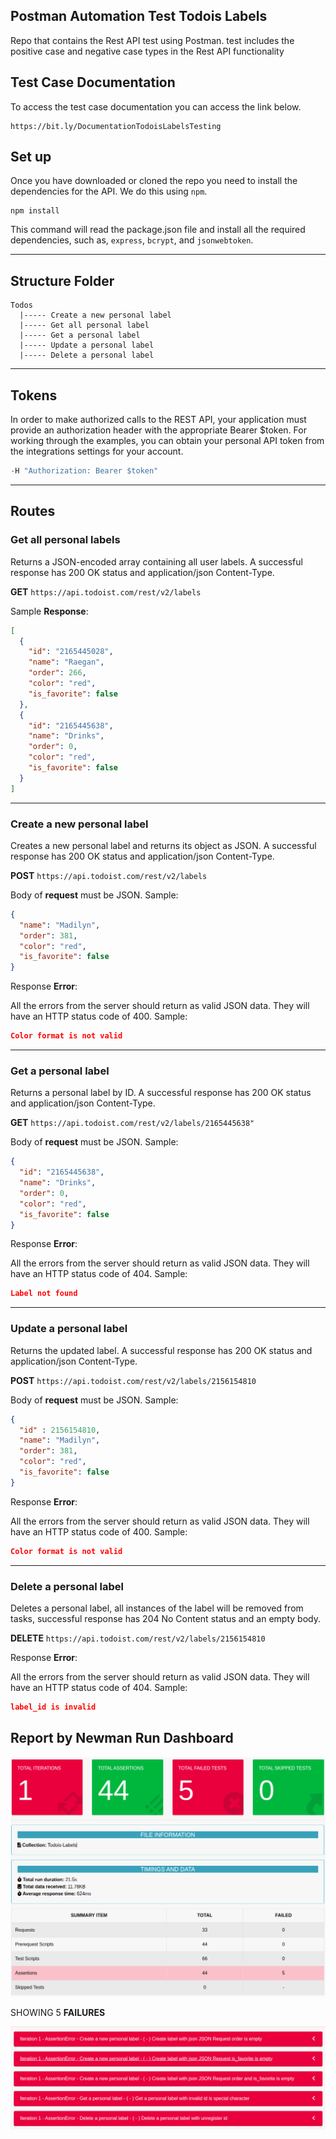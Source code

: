 ## Postman Automation Test Todois Labels

Repo that contains the Rest API test using Postman. test includes the positive case and negative case types in the Rest API functionality

## Test Case Documentation

To access the test case documentation you can access the link below.
```link 
https://bit.ly/DocumentationTodoisLabelsTesting
``` 

## Set up

Once you have downloaded or cloned the repo you need to install the dependencies for the API. We do this using `npm`.

```cli
npm install
```

This command will read the package.json file and install all the required dependencies, such as, `express`, `bcrypt`, and `jsonwebtoken`.

---

## Structure Folder

```
Todos
  |----- Create a new personal label
  |----- Get all personal label
  |----- Get a personal label
  |----- Update a personal label
  |----- Delete a personal label
```
---
## Tokens

In order to make authorized calls to the REST API, your application must provide an authorization header with the appropriate Bearer $token. For working through the examples, you can obtain your personal API token from the integrations settings for your account.

```js
-H "Authorization: Bearer $token"
```

---

##  Routes

### Get all personal labels

Returns a JSON-encoded array containing all user labels. A successful response has 200 OK status and application/json Content-Type.

**GET** `https://api.todoist.com/rest/v2/labels`

Sample **Response**:

```json
[
  {
    "id": "2165445028",
    "name": "Raegan",
    "order": 266,
    "color": "red",
    "is_favorite": false
  },
  {
    "id": "2165445638",
    "name": "Drinks",
    "order": 0,
    "color": "red",
    "is_favorite": false
  }
]
```
---
### Create a new personal label

Creates a new personal label and returns its object as JSON. A successful response has 200 OK status and application/json Content-Type.

**POST** `https://api.todoist.com/rest/v2/labels`

Body of **request** must be JSON. Sample:

```json
{
  "name": "Madilyn",
  "order": 381,
  "color": "red",
  "is_favorite": false
}
```

Response **Error**:

All the errors from the server should return as valid JSON data. They will have an HTTP status code of 400. Sample:

```json
Color format is not valid
```
---

### Get a personal label

Returns a personal label by ID. A successful response has 200 OK status and application/json Content-Type.

**GET** `https://api.todoist.com/rest/v2/labels/2165445638"`

Body of **request** must be JSON. Sample:

```json
{
  "id": "2165445638",
  "name": "Drinks",
  "order": 0,
  "color": "red",
  "is_favorite": false
}
```

Response **Error**:

All the errors from the server should return as valid JSON data. They will have an HTTP status code of 404. Sample:

```json
Label not found
```
---
### Update a personal label

Returns the updated label. A successful response has 200 OK status and application/json Content-Type.

**POST** `https://api.todoist.com/rest/v2/labels/2156154810`

Body of **request** must be JSON. Sample:

```json
{
  "id" : 2156154810,
  "name": "Madilyn",
  "order": 381,
  "color": "red",
  "is_favorite": false
}
```

Response **Error**:

All the errors from the server should return as valid JSON data. They will have an HTTP status code of 400. Sample:

```json
Color format is not valid
```
---
### Delete a personal label

Deletes a personal label, all instances of the label will be removed from tasks,  successful response has 204 No Content status and an empty body.

**DELETE** `https://api.todoist.com/rest/v2/labels/2156154810`

Response **Error**:

All the errors from the server should return as valid JSON data. They will have an HTTP status code of 404. Sample:


```json
label_id is invalid
```
## Report by Newman Run Dashboard

![img.png](img.png)


SHOWING 5 **FAILURES**

![img_1.png](img_1.png)
